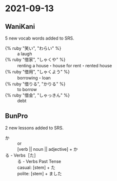 # 2021-09-13

## WaniKani

5 new vocab words added to SRS.

<dl>
  <div>
    <dt>{% ruby "笑い", "わらい" %}</dt>
    <dd>a laugh</dd>
  </div>
  <div>
    <dt>{% ruby "借家", "しゃくや" %}</dt>
    <dd>renting a house・house for rent・rented house</dd>
  </div>
  <div>
    <dt>{% ruby "借用", "しゃくよう" %}</dt>
    <dd>borrowing・loan</dd>
  </div>
  <div>
    <dt>{% ruby "借りる", "かりる" %}</dt>
    <dd>to borrow</dd>
  </div>
  <div>
    <dt>{% ruby "借金", "しゃっきん" %}</dt>
    <dd>debt</dd>
  </div>
</dl>

## BunPro

2 new lessons added to SRS.

<dl>
  <div>
    <dt>か</dt>
    <dd>or</dd>
    <dd>[verb || noun || adjective] + か</dd>
  </div>
  <div>
    <dt>る - Verbs［た]</dt>
    <dd>る - Verbs Past Tense</dd>
    <dd>casual: [stem] + た</dd>
    <dd>polite: [stem] + ました</dd>
  </div>
</dl>
